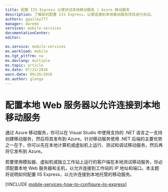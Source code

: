 ```yaml
---
title: 配置 IIS Express 以便测试本地移动服务 | Azure 移动服务
description: 了解如何配置 IIS Express，以便连接到本地移动服务项目进行测试。
authors: ggailey777
manager: dwrede
services: mobile-services
documentationCenter: 
editor: 

ms.service: mobile-services
ms.workload: mobile
ms.tgt_pltfrm: na
ms.devlang: multiple
ms.topic: article
ms.date: 07/21/2016
wacn.date: 09/26/2016
ms.author: glenga
---
```


# 配置本地 Web 服务器以允许连接到本地移动服务 

通过 Azure 移动服务，你可以在 Visual Studio 中使用支持的 .NET 语言之一支持创建移动服务，然后将其发布到 Azure。针对移动服务使用 .NET 后端的主要优势之一在于，你可以先在本地计算机或虚拟机上运行、测试和调试移动服务，然后再将它发布到 Azure。

若要使用模拟器、虚拟机或独立工作站上运行的客户端在本地测试移动服务，你必须配置本地 Web 服务器和主机，以允许连接到工作站的 IP 地址和端口。本主题将说明如何配置 IIS Express，以允许连接到本地托管的移动服务。

[!INCLUDE [mobile-services-how-to-configure-iis-express](../../includes/mobile-services-how-to-configure-iis-express.md)]

<!---HONumber=Mooncake_0118_2016-->